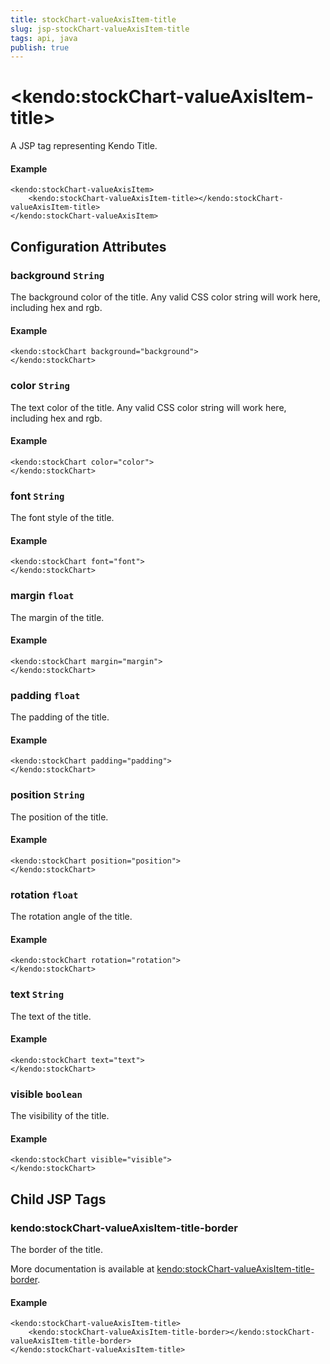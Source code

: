 ```yaml
---
title: stockChart-valueAxisItem-title
slug: jsp-stockChart-valueAxisItem-title
tags: api, java
publish: true
---
```


# \<kendo:stockChart-valueAxisItem-title\>
A JSP tag representing Kendo Title.

#### Example
    <kendo:stockChart-valueAxisItem>
        <kendo:stockChart-valueAxisItem-title></kendo:stockChart-valueAxisItem-title>
    </kendo:stockChart-valueAxisItem>


## Configuration Attributes


### background `String`

The background color of the title. Any valid CSS color string will work here, including
hex and rgb.

#### Example
    <kendo:stockChart background="background">
    </kendo:stockChart>



### color `String`

The text color of the title. Any valid CSS color string will work here, including hex and rgb.

#### Example
    <kendo:stockChart color="color">
    </kendo:stockChart>



### font `String`

The font style of the title.

#### Example
    <kendo:stockChart font="font">
    </kendo:stockChart>



### margin `float`

The margin of the title.

#### Example
    <kendo:stockChart margin="margin">
    </kendo:stockChart>



### padding `float`

The padding of the title.

#### Example
    <kendo:stockChart padding="padding">
    </kendo:stockChart>



### position `String`

The position of the title.

#### Example
    <kendo:stockChart position="position">
    </kendo:stockChart>



### rotation `float`

The rotation angle of the title.

#### Example
    <kendo:stockChart rotation="rotation">
    </kendo:stockChart>



### text `String`

The text of the title.

#### Example
    <kendo:stockChart text="text">
    </kendo:stockChart>



### visible `boolean`

The visibility of the title.

#### Example
    <kendo:stockChart visible="visible">
    </kendo:stockChart>



## Child JSP Tags

### kendo:stockChart-valueAxisItem-title-border

The border of the title.

More documentation is available at [kendo:stockChart-valueAxisItem-title-border](/api/wrappers/jsp/stockchart/valueaxisitem-title-border).

#### Example

    <kendo:stockChart-valueAxisItem-title>
        <kendo:stockChart-valueAxisItem-title-border></kendo:stockChart-valueAxisItem-title-border>
    </kendo:stockChart-valueAxisItem-title>
 
